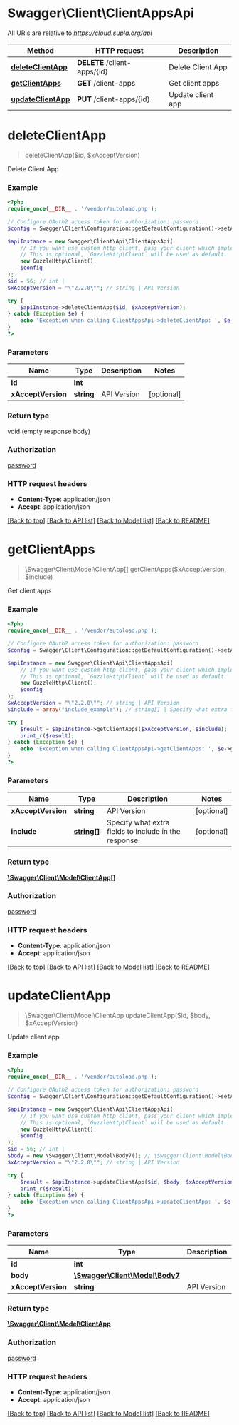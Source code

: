 # Swagger\Client\ClientAppsApi

All URIs are relative to *https://cloud.supla.org/api*

Method | HTTP request | Description
------------- | ------------- | -------------
[**deleteClientApp**](ClientAppsApi.md#deleteClientApp) | **DELETE** /client-apps/{id} | Delete Client App
[**getClientApps**](ClientAppsApi.md#getClientApps) | **GET** /client-apps | Get client apps
[**updateClientApp**](ClientAppsApi.md#updateClientApp) | **PUT** /client-apps/{id} | Update client app


# **deleteClientApp**
> deleteClientApp($id, $xAcceptVersion)

Delete Client App

### Example
```php
<?php
require_once(__DIR__ . '/vendor/autoload.php');

// Configure OAuth2 access token for authorization: password
$config = Swagger\Client\Configuration::getDefaultConfiguration()->setAccessToken('YOUR_ACCESS_TOKEN');

$apiInstance = new Swagger\Client\Api\ClientAppsApi(
    // If you want use custom http client, pass your client which implements `GuzzleHttp\ClientInterface`.
    // This is optional, `GuzzleHttp\Client` will be used as default.
    new GuzzleHttp\Client(),
    $config
);
$id = 56; // int | 
$xAcceptVersion = "\"2.2.0\""; // string | API Version

try {
    $apiInstance->deleteClientApp($id, $xAcceptVersion);
} catch (Exception $e) {
    echo 'Exception when calling ClientAppsApi->deleteClientApp: ', $e->getMessage(), PHP_EOL;
}
?>
```

### Parameters

Name | Type | Description  | Notes
------------- | ------------- | ------------- | -------------
 **id** | **int**|  |
 **xAcceptVersion** | **string**| API Version | [optional]

### Return type

void (empty response body)

### Authorization

[password](../../README.md#password)

### HTTP request headers

 - **Content-Type**: application/json
 - **Accept**: application/json

[[Back to top]](#) [[Back to API list]](../../README.md#documentation-for-api-endpoints) [[Back to Model list]](../../README.md#documentation-for-models) [[Back to README]](../../README.md)

# **getClientApps**
> \Swagger\Client\Model\ClientApp[] getClientApps($xAcceptVersion, $include)

Get client apps

### Example
```php
<?php
require_once(__DIR__ . '/vendor/autoload.php');

// Configure OAuth2 access token for authorization: password
$config = Swagger\Client\Configuration::getDefaultConfiguration()->setAccessToken('YOUR_ACCESS_TOKEN');

$apiInstance = new Swagger\Client\Api\ClientAppsApi(
    // If you want use custom http client, pass your client which implements `GuzzleHttp\ClientInterface`.
    // This is optional, `GuzzleHttp\Client` will be used as default.
    new GuzzleHttp\Client(),
    $config
);
$xAcceptVersion = "\"2.2.0\""; // string | API Version
$include = array("include_example"); // string[] | Specify what extra fields to include in the response.

try {
    $result = $apiInstance->getClientApps($xAcceptVersion, $include);
    print_r($result);
} catch (Exception $e) {
    echo 'Exception when calling ClientAppsApi->getClientApps: ', $e->getMessage(), PHP_EOL;
}
?>
```

### Parameters

Name | Type | Description  | Notes
------------- | ------------- | ------------- | -------------
 **xAcceptVersion** | **string**| API Version | [optional]
 **include** | [**string[]**](../Model/string.md)| Specify what extra fields to include in the response. | [optional]

### Return type

[**\Swagger\Client\Model\ClientApp[]**](../Model/ClientApp.md)

### Authorization

[password](../../README.md#password)

### HTTP request headers

 - **Content-Type**: application/json
 - **Accept**: application/json

[[Back to top]](#) [[Back to API list]](../../README.md#documentation-for-api-endpoints) [[Back to Model list]](../../README.md#documentation-for-models) [[Back to README]](../../README.md)

# **updateClientApp**
> \Swagger\Client\Model\ClientApp updateClientApp($id, $body, $xAcceptVersion)

Update client app

### Example
```php
<?php
require_once(__DIR__ . '/vendor/autoload.php');

// Configure OAuth2 access token for authorization: password
$config = Swagger\Client\Configuration::getDefaultConfiguration()->setAccessToken('YOUR_ACCESS_TOKEN');

$apiInstance = new Swagger\Client\Api\ClientAppsApi(
    // If you want use custom http client, pass your client which implements `GuzzleHttp\ClientInterface`.
    // This is optional, `GuzzleHttp\Client` will be used as default.
    new GuzzleHttp\Client(),
    $config
);
$id = 56; // int | 
$body = new \Swagger\Client\Model\Body7(); // \Swagger\Client\Model\Body7 | 
$xAcceptVersion = "\"2.2.0\""; // string | API Version

try {
    $result = $apiInstance->updateClientApp($id, $body, $xAcceptVersion);
    print_r($result);
} catch (Exception $e) {
    echo 'Exception when calling ClientAppsApi->updateClientApp: ', $e->getMessage(), PHP_EOL;
}
?>
```

### Parameters

Name | Type | Description  | Notes
------------- | ------------- | ------------- | -------------
 **id** | **int**|  |
 **body** | [**\Swagger\Client\Model\Body7**](../Model/Body7.md)|  |
 **xAcceptVersion** | **string**| API Version | [optional]

### Return type

[**\Swagger\Client\Model\ClientApp**](../Model/ClientApp.md)

### Authorization

[password](../../README.md#password)

### HTTP request headers

 - **Content-Type**: application/json
 - **Accept**: application/json

[[Back to top]](#) [[Back to API list]](../../README.md#documentation-for-api-endpoints) [[Back to Model list]](../../README.md#documentation-for-models) [[Back to README]](../../README.md)

